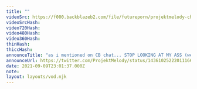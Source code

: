 ```yaml
---
title: ""
videoSrc: https://f000.backblazeb2.com/file/futureporn/projektmelody-chaturbate-2021-09-09.mp4
videoSrcHash: 
video720Hash: 
video480Hash: 
video360Hash: 
thinHash: 
thiccHash: 
announceTitle: "as i mentioned on CB chat... STOP LOOKING AT MY ASS (we're doin sexy yoga stream) :)"
announceUrl: https://twitter.com/ProjektMelody/status/1436102522201116673
date: 2021-09-09T23:01:37.000Z
note: 
layout: layouts/vod.njk
---
```

